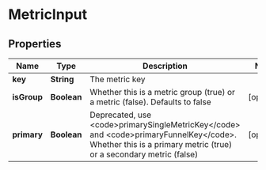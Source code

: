

# MetricInput


## Properties

| Name | Type | Description | Notes |
|------------ | ------------- | ------------- | -------------|
|**key** | **String** | The metric key |  |
|**isGroup** | **Boolean** | Whether this is a metric group (true) or a metric (false). Defaults to false |  [optional] |
|**primary** | **Boolean** | Deprecated, use &lt;code&gt;primarySingleMetricKey&lt;/code&gt; and &lt;code&gt;primaryFunnelKey&lt;/code&gt;. Whether this is a primary metric (true) or a secondary metric (false) |  [optional] |



